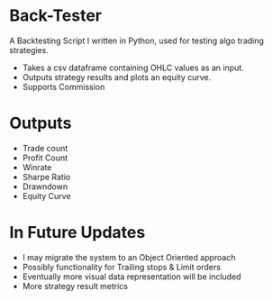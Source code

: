 # Back-Tester
A Backtesting Script I written in Python, used for testing algo trading strategies. 

- Takes a csv dataframe containing OHLC values as an input. 
- Outputs strategy results and plots an equity curve.
- Supports Commission

# Outputs
- Trade count
- Profit Count
- Winrate
- Sharpe Ratio
- Drawndown
- Equity Curve

# In Future Updates
- I may migrate the system to an Object Oriented approach
- Possibly functionality for Trailing stops & Limit orders
- Eventually more visual data representation will be included
- More strategy result metrics
